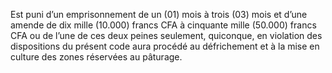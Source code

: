 Est puni d’un emprisonnement de un (01) mois à trois (03) mois et d’une amende de dix mille (10.000) francs CFA à cinquante mille (50.000) francs CFA ou de l’une de ces deux peines seulement, quiconque, en violation des dispositions du présent code aura procédé au défrichement et à la mise en culture des zones réservées au pâturage.